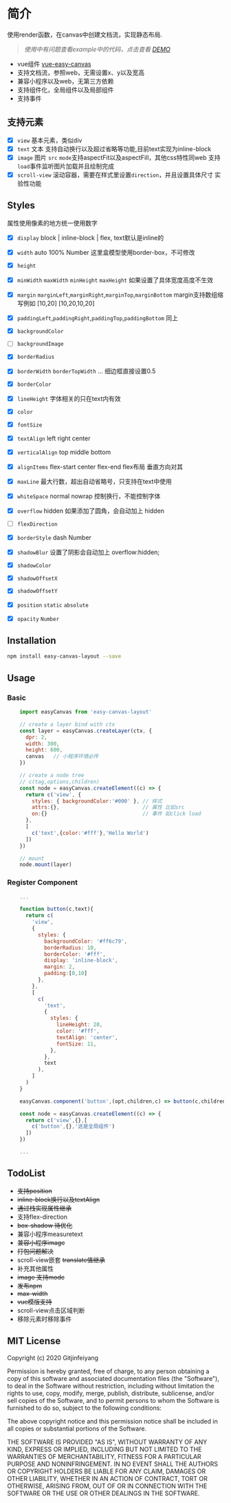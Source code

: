 # 简介
使用render函数，在canvas中创建文档流，实现静态布局.

> *使用中有问题查看example中的代码，点击查看 [DEMO](https://gitjinfeiyang.github.io/easy-canvas/example/)*

- vue组件 [vue-easy-canvas](https://github.com/Gitjinfeiyang/vue-easy-canvas)
- 支持文档流，参照web，无需设置x、y以及宽高
- 兼容小程序以及web，无第三方依赖
- 支持组件化，全局组件以及局部组件
- 支持事件

## 支持元素
- [x] `view` 基本元素，类似div
- [x] `text` 文本 支持自动换行以及超过省略等功能,目前text实现为inline-block
- [x] `image` 图片 `src` `mode`支持aspectFit以及aspectFill，其他css特性同web 支持`load`事件监听图片加载并且绘制完成
- [x] `scroll-view` 滚动容器，需要在样式里设置`direction`，并且设置具体尺寸 实验性功能

## Styles
属性使用像素的地方统一使用数字

- [x] `display` block | inline-block | flex, text默认是inline的
- [x] `width` auto 100% Number 这里盒模型使用border-box，不可修改
- [x] `height`
- [x] `minWidth` `maxWidth` `minHeight` `maxHeight` 如果设置了具体宽度高度不生效
- [x] `margin` `marginLeft`,`marginRight`,`marginTop`,`marginBottom` margin支持数组缩写例如 [10,20] [10,20,10,20]
- [x] `paddingLeft`,`paddingRight`,`paddingTop`,`paddingBottom` 同上
- [x] `backgroundColor`
- [ ] `backgroundImage`
- [x] `borderRadius`
- [x] `borderWidth` `borderTopWidth` ... 细边框直接设置0.5
- [x] `borderColor`
- [x] `lineHeight` 字体相关的只在text内有效
- [x] `color`
- [x] `fontSize`
- [x] `textAlign` left right center
- [x] `verticalAlign` top middle bottom
- [x] `alignItems` flex-start center flex-end flex布局 垂直方向对其
- [x] `maxLine` 最大行数，超出自动省略号，只支持在text中使用
- [x] `whiteSpace` normal nowrap 控制换行，不能控制字体
- [x] `overflow` hidden 如果添加了圆角，会自动加上 hidden
- [ ] `flexDirection`
- [x] `borderStyle` dash Number
- [x] `shadowBlur` 设置了阴影会自动加上 overflow:hidden;
- [x] `shadowColor`
- [x] `shadowOffsetX`
- [x] `shadowOffsetY`
- [x] `position` `static` `absolute`
- [x] `opacity` `Number`


## Installation

``` bash
npm install easy-canvas-layout --save
```

## Usage

### Basic
``` javascript
    import easyCanvas from 'easy-canvas-layout'

    // create a layer bind with ctx
    const layer = easyCanvas.createLayer(ctx, {
      dpr: 2,
      width: 300,
      height: 600,
      canvas   // 小程序环境必传
    })

    // create a node tree
    // c(tag,options,children)
    const node = easyCanvas.createElement((c) => {
      return c('view', {
        styles: { backgroundColor:'#000' }, // 样式
        attrs:{},                           // 属性 比如src
        on:{}                               // 事件 如click load
      },
      [
        c('text',{color:'#fff'},'Hello World')
      ])
    })

    // mount
    node.mount(layer)

```
### Register Component
``` javascript
    ...

    function button(c,text){
      return c(
        'view',
        {
          styles: {
            backgroundColor: '#ff6c79',
            borderRadius: 10,
            borderColor: '#fff',
            display: 'inline-block',
            margin: 2,
            padding:[0,10]
          },
        },
        [
          c(
            'text',
            {
              styles: {
                lineHeight: 20,
                color: '#fff',
                textAlign: 'center',
                fontSize: 11,
              },
            },
            text
          ),
        ]
      )
    }

    easyCanvas.component('button',(opt,children,c) => button(c,children))

    const node = easyCanvas.createElement((c) => {
      return c('view',{},[
        c('button',{},'这是全局组件')
      ])
    })

    ...

```

## TodoList
* ~~支持position~~
* ~~inline-block换行以及textAlign~~
* ~~通过栈实现属性继承~~
* 支持flex-direction
* ~~box-shadow 待优化~~
* 兼容小程序measuretext
* ~~兼容小程序image~~
* ~~打包问题解决~~
* scroll-view嵌套 ~~translate值继承~~
* 补充其他属性
* ~~image 支持mode~~
* ~~发布npm~~
* ~~max-width~~
* ~~vue模版支持~~
* scroll-view点击区域判断
* 移除元素时移除事件

## MIT License

Copyright (c) 2020 Gitjinfeiyang

Permission is hereby granted, free of charge, to any person obtaining a copy
of this software and associated documentation files (the "Software"), to deal
in the Software without restriction, including without limitation the rights
to use, copy, modify, merge, publish, distribute, sublicense, and/or sell
copies of the Software, and to permit persons to whom the Software is
furnished to do so, subject to the following conditions:

The above copyright notice and this permission notice shall be included in all
copies or substantial portions of the Software.

THE SOFTWARE IS PROVIDED "AS IS", WITHOUT WARRANTY OF ANY KIND, EXPRESS OR
IMPLIED, INCLUDING BUT NOT LIMITED TO THE WARRANTIES OF MERCHANTABILITY,
FITNESS FOR A PARTICULAR PURPOSE AND NONINFRINGEMENT. IN NO EVENT SHALL THE
AUTHORS OR COPYRIGHT HOLDERS BE LIABLE FOR ANY CLAIM, DAMAGES OR OTHER
LIABILITY, WHETHER IN AN ACTION OF CONTRACT, TORT OR OTHERWISE, ARISING FROM,
OUT OF OR IN CONNECTION WITH THE SOFTWARE OR THE USE OR OTHER DEALINGS IN THE
SOFTWARE.
